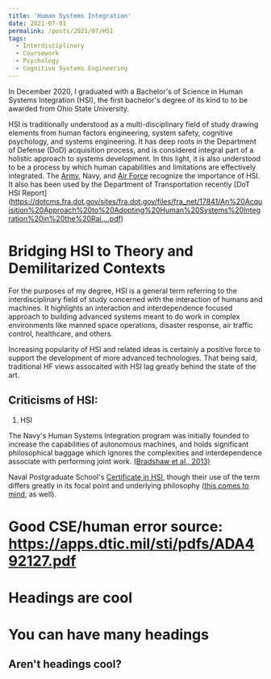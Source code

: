 ```yaml
---
title: 'Human Systems Integration'
date: 2021-07-01
permalink: /posts/2021/07/HSI
tags:
  - Interdisciplinary
  - Coursework
  - Psychology
  - Cognitive Systems Engineering
---
```




In December 2020, I graduated with a Bachelor's of Science in Human Systems Integration (HSI), the first bachelor's degree of its kind to to be awarded from Ohio State University. 

HSI is traditionally understood as a multi-disciplinary field of study drawing elements from human factors engineering, system safety, cognitive psychology, and systems engineering. It has deep roots in the Department of Defense (DoD) acquisition process, and is considered integral part of a holistic approach to systems development. In this light, it is also understood to be a process by which human capabilities and limitations are effectively integrated. The [Army](https://www.acqnotes.com/Attachments/HSI%20and%20ESOH%20Handbook%20for%20Pre%20MS%20A%20JCIDS%20and%20AoA%20Activities.pdf?_ga=2.130816399.1695205953.1625250278-595137530.1625250278), Navy, and [Air Force](https://www.acqnotes.com/Attachments/Air%20Force%20Human%20System%20Integration%20Handbook.pdf?_ga=2.138026672.1695205953.1625250278-595137530.1625250278) recognize the importance of HSI. It also has been used by the Department of Transportation recently [DoT HSI Report]
(https://dotcms.fra.dot.gov/sites/fra.dot.gov/files/fra_net/17841/An%20Acquisition%20Approach%20to%20Adopting%20Human%20Systems%20Integration%20in%20the%20Rai....pdf)




Bridging HSI to Theory and Demilitarized Contexts
======
For the purposes of my degree, HSI is a general term referring to the interdisciplinary field of study concerned with the interaction of humans and machines. It highlights an interaction and interdependence focused approach to building advanced systems meant to do work in complex environments like manned space operations, disaster response, air traffic control, healthcare, and others. 

Increasing popularity of HSI and related ideas is certainly a positive force to support the development of more advanced technologies. That being said, traditional HF views assocaited with HSI lag greatly behind the state of the art. 


Criticisms of HSI:
------
1) HSI 



The Navy's Human Systems Integration program was initially founded to increase the capabilities of autonomous machines, and holds significant philosophical baggage which ignores the complexities and interdependence associate with performing joint work.  [(Bradshaw et al., 2013)](https://www.researchgate.net/publication/260304859_The_Seven_Deadly_Myths_of_Autonomous_Systems)



Naval Postgraduate School's [Certificate in HSI](https://nps.edu/web/dl/cert_hsi), though their use of the term differs greatly in its focal point and underlying philosophy ([this comes to mind](https://features.propublica.org/navy-accidents/us-navy-crashes-japan-cause-mccain/), as well). 


Good CSE/human error source: https://apps.dtic.mil/sti/pdfs/ADA492127.pdf
=

Headings are cool
======

You can have many headings
======

Aren't headings cool?
------
